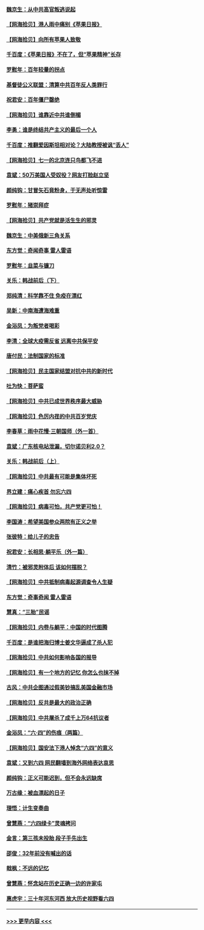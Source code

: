 #### [魏京生：从中共高官叛逃说起](../pages/nsc993/n13048997.md?t=06271152) 
#### [【网海拾贝】港人雨中痛别《苹果日报》](../pages/nsc993/n13048941.md?t=06271152) 
#### [【网海拾贝】向所有苹果人致敬](../pages/nsc993/n13046795.md?t=06271152) 
#### [千百度：《苹果日报》不在了，但“苹果精神”长存](../pages/nsc993/n13046703.md?t=06271152) 
#### [罗慰年：百年较量的拐点](../pages/nsc993/n13046542.md?t=06271152) 
#### [基督徒公义联盟：清算中共百年反人类罪行](../pages/nsc993/n13046499.md?t=06271152) 
#### [祝君安：百年僵尸罄绝](../pages/nsc993/n13045595.md?t=06271152) 
#### [【网海拾贝】谁靠近中共谁倒楣](../pages/nsc993/n13044667.md?t=06271152) 
#### [李勇：谁是终结共产主义的最后一个人](../pages/nsc993/n13044397.md?t=06271152) 
#### [千百度：推翻爱因斯坦相对论？大陆教授被讽“丢人”](../pages/nsc993/n13043908.md?t=06271152) 
#### [【网海拾贝】七一的北京连只鸟都飞不进](../pages/nsc993/n13041377.md?t=06271152) 
#### [袁斌：50万美国人受奴役？网友打脸赵立坚](../pages/nsc993/n13041330.md?t=06271152) 
#### [颜纯钩：甘冒矢石竟粉身，于无声处听惊雷](../pages/nsc993/n13041140.md?t=06271152) 
#### [罗慰年：猪崇拜症](../pages/nsc993/n13041071.md?t=06271152) 
#### [【网海拾贝】共产党就是活生生的邪灵](../pages/nsc993/n13036627.md?t=06271152) 
#### [魏京生：中美俄新三角关系](../pages/nsc993/n13035986.md?t=06271152) 
#### [东方觉：奇闻奇事 雷人雷语](../pages/nsc993/n13035878.md?t=06271152) 
#### [罗慰年：韭菜与镰刀](../pages/nsc993/n13034374.md?t=06271152) 
#### [关乐：韩战前后（下）](../pages/nsc993/n13034113.md?t=06271152) 
#### [郑纯清：科学靠不住 免疫在漂红](../pages/nsc993/n13034093.md?t=06271152) 
#### [吴新：中南海遭海难重](../pages/nsc993/n13034084.md?t=06271152) 
#### [金浴凤：为叛党者喝彩](../pages/nsc993/n13034058.md?t=06271152) 
#### [李清：全球大疫需反省 远离中共保平安](../pages/nsc993/n13033784.md?t=06271152) 
#### [唐付民：法制国家的标准](../pages/nsc993/n13032944.md?t=06271152) 
#### [【网海拾贝】民主国家结盟对抗中共的新时代](../pages/nsc993/n13031717.md?t=06271152) 
#### [吐为快：菩萨蛮](../pages/nsc993/n13030033.md?t=06271152) 
#### [【网海拾贝】中共已成世界秩序最大威胁](../pages/nsc993/n13028138.md?t=06271152) 
#### [【网海拾贝】色厉内荏的中共百岁党庆](../pages/nsc993/n13025582.md?t=06271152) 
#### [李春草：雨中花慢‧三朝国师（外一首）](../pages/nsc993/n13025567.md?t=06271152) 
#### [袁斌：广东核电站泄漏，切尔诺贝利2.0？](../pages/nsc993/n13025475.md?t=06271152) 
#### [关乐：韩战前后（上）](../pages/nsc993/n13025387.md?t=06271152) 
#### [【网海拾贝】中共最有可能是集体坏死](../pages/nsc993/n13023101.md?t=06271152) 
#### [界立建：痛心疾首 勿忘六四](../pages/nsc993/n13022339.md?t=06271152) 
#### [【网海拾贝】病毒可怕，共产党更可怕！](../pages/nsc993/n13020728.md?t=06271152) 
#### [李国涛：希望美国参众两院有正义之举](../pages/nsc993/n13020674.md?t=06271152) 
#### [张彼特：给儿子的忠告](../pages/nsc993/n13018934.md?t=06271152) 
#### [祝君安：长相思‧躺平乐（外一篇）](../pages/nsc993/n13018923.md?t=06271152) 
#### [清竹：被邪灵附体后 该如何摆脱？](../pages/nsc993/n13018877.md?t=06271152) 
#### [【网海拾贝】中共抵制病毒起源调查令人生疑](../pages/nsc993/n13017785.md?t=06271152) 
#### [东方觉：奇事奇闻 雷人雷语](../pages/nsc993/n13017577.md?t=06271152) 
#### [慧真：“三胎”民谣](../pages/nsc993/n13017394.md?t=06271152) 
#### [【网海拾贝】内卷与躺平：中国的时代图腾](../pages/nsc993/n13016128.md?t=06271152) 
#### [千百度：是谁把海归博士姜文华逼成了杀人犯](../pages/nsc993/n13015218.md?t=06271152) 
#### [【网海拾贝】中共如何影响各国的报导](../pages/nsc993/n13012599.md?t=06271152) 
#### [【网海拾贝】有一个地方的记忆 你怎么也抹不掉](../pages/nsc993/n13009802.md?t=06271152) 
#### [古风：中共企图通过假美钞搞乱美国金融市场](../pages/nsc993/n13009626.md?t=06271152) 
#### [【网海拾贝】反共是最大的政治正确](../pages/nsc993/n13007051.md?t=06271152) 
#### [【网海拾贝】中共屠杀了成千上万64抗议者](../pages/nsc993/n13002713.md?t=06271152) 
#### [金浴凤：“六·四”的伤痕（两篇）](../pages/nsc993/n13001719.md?t=06271152) 
#### [【网海拾贝】国安法下港人悼念“六四”的意义](../pages/nsc993/n13001039.md?t=06271152) 
#### [袁斌：又到六四 网民翻墙到海外网络表达哀思](../pages/nsc993/n13000995.md?t=06271152) 
#### [颜纯钩：正义可能迟到，但不会永远缺席](../pages/nsc993/n13000920.md?t=06271152) 
#### [万古缘：被血漂起的日子](../pages/nsc993/n13000914.md?t=06271152) 
#### [理悟：计生变奏曲](../pages/nsc993/n13000414.md?t=06271152) 
#### [曾慧燕：“六四绿卡”灵魂拷问](../pages/nsc993/n13000277.md?t=06271152) 
#### [金言：第三孩未投胎 段子手先出生](../pages/nsc993/n13000215.md?t=06271152) 
#### [邵俊：32年前没有喊出的话](../pages/nsc993/n13000181.md?t=06271152) 
#### [戟枫：不远的记忆](../pages/nsc993/n13000121.md?t=06271152) 
#### [曾慧燕：怀念站在历史正确一边的许家屯](../pages/nsc993/n13000073.md?t=06271152) 
#### [惠虎宇：三十年河东河西 放大历史视野看六四](../pages/nsc993/n13000018.md?t=06271152) 

----
#### [ >>> 更早内容 <<< ](../indexes/nsc993-earlier.md)
